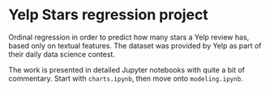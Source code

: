 # Yelp Stars regression project

Ordinal regression in order to predict how many stars a Yelp review
has, based only on textual features. The dataset was provided by Yelp as part of their daily data science contest.

The work is presented in detailed Jupyter notebooks with quite a bit of commentary.
Start with `charts.ipynb`, then move onto `modeling.ipynb`.
